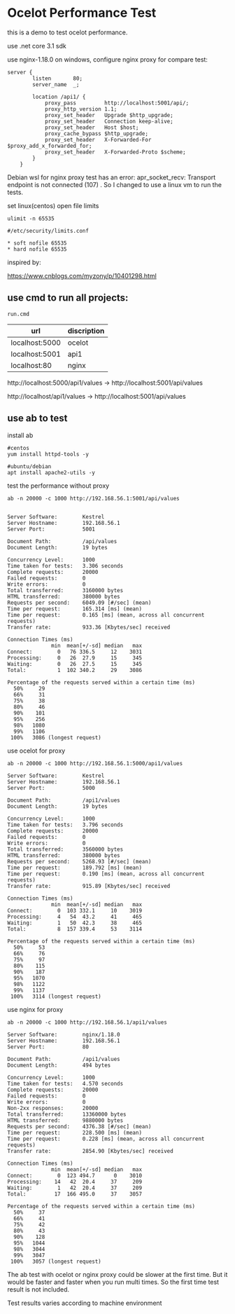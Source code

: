 # Ocelot Performance Test

this is a demo to test ocelot performance.

use .net core 3.1 sdk

use nginx-1.18.0 on windows, configure nginx proxy for compare test:

```
server {
        listen       80;
        server_name  _;

        location /api1/ {
            proxy_pass         http://localhost:5001/api/;
            proxy_http_version 1.1;
            proxy_set_header   Upgrade $http_upgrade;
            proxy_set_header   Connection keep-alive;
            proxy_set_header   Host $host;
            proxy_cache_bypass $http_upgrade;
            proxy_set_header   X-Forwarded-For $proxy_add_x_forwarded_for;
            proxy_set_header   X-Forwarded-Proto $scheme;
        }
    }
```




Debian wsl for nginx proxy test has an error: apr_socket_recv: Transport endpoint is not connected (107) . So I changed to use a linux vm to run the tests.

set linux(centos) open file limits

```
ulimit -n 65535

#/etc/security/limits.conf

* soft nofile 65535
* hard nofile 65535
```


inspired by:

<https://www.cnblogs.com/myzony/p/10401298.html>

## use cmd to run all projects:

```
run.cmd
```


| url             | discription |
| -------------- | ------ |
| localhost:5000 | ocelot |
| localhost:5001 | api1 |
| localhost:80 | nginx |


http://localhost:5000/api1/values -> http://localhost:5001/api/values

http://localhost/api1/values -> http://localhost:5001/api/values

## use ab to test

install ab

```
#centos
yum install httpd-tools -y

#ubuntu/debian
apt install apache2-utils -y
```


test the performance without proxy
```
ab -n 20000 -c 1000 http://192.168.56.1:5001/api/values


Server Software:        Kestrel
Server Hostname:        192.168.56.1
Server Port:            5001

Document Path:          /api/values
Document Length:        19 bytes

Concurrency Level:      1000
Time taken for tests:   3.306 seconds
Complete requests:      20000
Failed requests:        0
Write errors:           0
Total transferred:      3160000 bytes
HTML transferred:       380000 bytes
Requests per second:    6049.09 [#/sec] (mean)
Time per request:       165.314 [ms] (mean)
Time per request:       0.165 [ms] (mean, across all concurrent requests)
Transfer rate:          933.36 [Kbytes/sec] received

Connection Times (ms)
              min  mean[+/-sd] median   max
Connect:        0   76 336.5     12    3031
Processing:     0   26  27.9     15     345
Waiting:        0   26  27.5     15     345
Total:          1  102 340.2     29    3086

Percentage of the requests served within a certain time (ms)
  50%     29
  66%     31
  75%     38
  80%     46
  90%    101
  95%    256
  98%   1080
  99%   1106
 100%   3086 (longest request)

```

use ocelot for proxy
```
ab -n 20000 -c 1000 http://192.168.56.1:5000/api1/values

Server Software:        Kestrel
Server Hostname:        192.168.56.1
Server Port:            5000

Document Path:          /api1/values
Document Length:        19 bytes

Concurrency Level:      1000
Time taken for tests:   3.796 seconds
Complete requests:      20000
Failed requests:        0
Write errors:           0
Total transferred:      3560000 bytes
HTML transferred:       380000 bytes
Requests per second:    5268.93 [#/sec] (mean)
Time per request:       189.792 [ms] (mean)
Time per request:       0.190 [ms] (mean, across all concurrent requests)
Transfer rate:          915.89 [Kbytes/sec] received

Connection Times (ms)
              min  mean[+/-sd] median   max
Connect:        0  103 332.1     10    3019
Processing:     4   54  43.2     41     465
Waiting:        1   50  42.3     38     465
Total:          8  157 339.4     53    3114

Percentage of the requests served within a certain time (ms)
  50%     53
  66%     76
  75%     97
  80%    115
  90%    187
  95%   1070
  98%   1122
  99%   1137
 100%   3114 (longest request)
```

use nginx for proxy

```
ab -n 20000 -c 1000 http://192.168.56.1/api1/values

Server Software:        nginx/1.18.0
Server Hostname:        192.168.56.1
Server Port:            80

Document Path:          /api1/values
Document Length:        494 bytes

Concurrency Level:      1000
Time taken for tests:   4.570 seconds
Complete requests:      20000
Failed requests:        0
Write errors:           0
Non-2xx responses:      20000
Total transferred:      13360000 bytes
HTML transferred:       9880000 bytes
Requests per second:    4376.38 [#/sec] (mean)
Time per request:       228.500 [ms] (mean)
Time per request:       0.228 [ms] (mean, across all concurrent requests)
Transfer rate:          2854.90 [Kbytes/sec] received

Connection Times (ms)
              min  mean[+/-sd] median   max
Connect:        0  123 494.7      0    3010
Processing:    14   42  20.4     37     209
Waiting:        1   42  20.4     37     209
Total:         17  166 495.0     37    3057

Percentage of the requests served within a certain time (ms)
  50%     37
  66%     41
  75%     42
  80%     43
  90%    128
  95%   1044
  98%   3044
  99%   3047
 100%   3057 (longest request)

```
The ab test with ocelot or nginx proxy could be slower at the first time. But it would be faster and faster when you run multi times. So the first time test result is not included.

Test results varies according to machine environment

